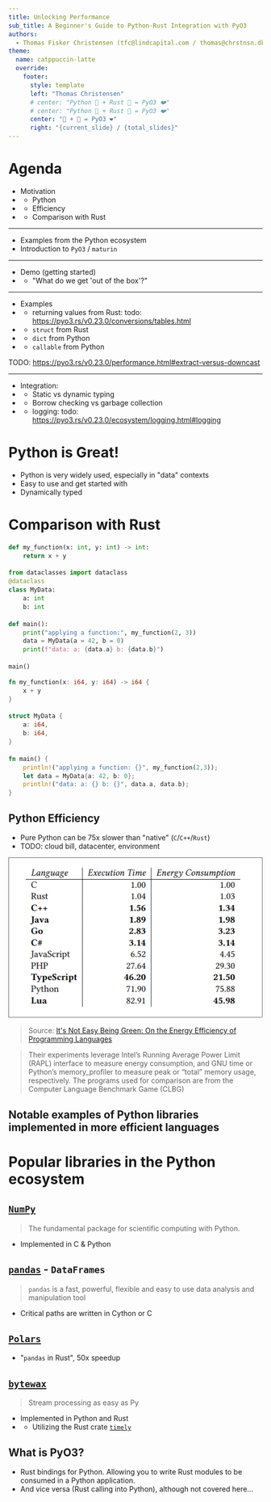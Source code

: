 ```yaml
---
title: Unlocking Performance
sub_title: A Beginner's Guide to Python-Rust Integration with PyO3
authors:
  - Thomas Fisker Christensen (tfc@lindcapital.com / thomas@chrstnsn.dk)
theme:
  name: catppuccin-latte
  override:
    footer:
      style: template
      left: "Thomas Christensen"
      # center: "Python 🐍 + Rust 🦀 = PyO3 ❤️"
      # center: "Python  + Rust  = PyO3 ❤️"
      center: " +  = PyO3 ❤️"
      right: "{current_slide} / {total_slides}"
---
```



# Agenda
- Motivation
- - Python
- - Efficiency
- - Comparison with Rust
---
- Examples from the Python ecosystem
- Introduction to `PyO3` / `maturin`
---
- Demo (getting started)
- - "What do we get 'out of the box'?"
---
- Examples
- - returning values from Rust: todo: https://pyo3.rs/v0.23.0/conversions/tables.html
- - `struct` from Rust
- - `dict` from Python
- - `callable` from Python

TODO: https://pyo3.rs/v0.23.0/performance.html#extract-versus-downcast

---
- Integration:
- - Static vs dynamic typing
- - Borrow checking vs garbage collection
- - logging: todo: https://pyo3.rs/v0.23.0/ecosystem/logging.html#logging


<!-- end_slide -->
# Python is Great!

- Python is very widely used, especially in "data" contexts
- Easy to use and get started with
- Dynamically typed


<!-- end_slide -->

# Comparison with Rust


```python +exec
def my_function(x: int, y: int) -> int:
    return x + y

from dataclasses import dataclass
@dataclass
class MyData:
    a: int
    b: int

def main():
    print("applying a function:", my_function(2, 3))
    data = MyData(a = 42, b = 0)
    print(f"data: a: {data.a} b: {data.b}")

main()

```


```rust +exec
fn my_function(x: i64, y: i64) -> i64 {
    x + y
}

struct MyData {
    a: i64,
    b: i64,
}

fn main() {
    println!("applying a function: {}", my_function(2,3));
    let data = MyData{a: 42, b: 0};
    println!("data: a: {} b: {}", data.a, data.b);
}


```


Python Efficiency
---
- Pure Python can be 75x slower than "native" (`C`/`C++`/`Rust`)
- TODO: cloud bill, datacenter, environment

<!-- pause -->

![performance/energy](./pics/perf.png)

> Source: [It's Not Easy Being Green: On the Energy Efficiency of Programming Languages](https://arxiv.org/abs/2410.05460)

> Their experiments leverage Intel’s Running Average Power Limit (RAPL) interface to measure energy consumption, and
> GNU time or Python’s memory_profiler to measure peak or “total” memory usage, respectively.
> The programs used for comparison are from the Computer Language Benchmark Game (CLBG)

Notable examples of Python libraries implemented in more efficient languages
---

# Popular libraries in the Python ecosystem
<!-- pause -->

## [`NumPy`](https://numpy.org/) 
> The fundamental package for scientific computing with Python.
- Implemented in C & Python

<!-- pause -->

## [`pandas`](https://pandas.pydata.org/) - `DataFrames`
> `pandas` is a fast, powerful, flexible and easy to use data analysis and manipulation tool
- Critical paths are written in Cython or C

<!-- pause -->
## [`Polars`](https://pola.rs/) 
- "`pandas` in Rust", 50x speedup

<!-- pause -->
## [`bytewax`](https://bytewax.io/)
>  Stream processing as easy as Py
- Implemented in Python and Rust 
- - Utilizing the Rust crate [`timely`](https://github.com/TimelyDataflow/timely-dataflow)


What is PyO3?
---

- Rust bindings for Python. Allowing you to write Rust modules to be consumed in a Python application.
- And vice versa (Rust calling into Python), although not covered here...




